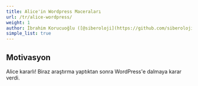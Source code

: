 ```yaml
---
title: Alice'in Wordpress Maceraları
url: /tr/alice-wordpress/
weight: 1
author: İbrahim Korucuoğlu ([@siberoloji](https://github.com/siberoloji))
simple_list: true
---
```


## Motivasyon

Alice kararlı! Biraz araştırma yaptıktan sonra WordPress'e dalmaya karar verdi.